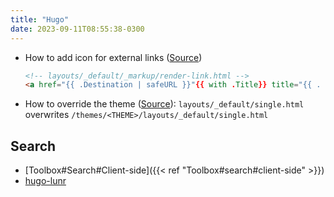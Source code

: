 ```yaml
---
title: "Hugo"
date: 2023-09-11T08:55:38-0300
---
```

- How to add icon for external links ([Source](https://www.jayeless.net/2021/08/hugo-mark-external-links.html))
	```html
	<!-- layouts/_default/_markup/render-link.html -->
	<a href="{{ .Destination | safeURL }}"{{ with .Title}} title="{{ . }}"{{ end }}>{{ .Text | safeHTML }}{{ if strings.HasPrefix .Destination "http" }} <i class="fa fa-external-link" aria-hidden="true"></i>{{ end }}</a>
	```
- How to override the theme ([Source](https://gohugobrasil.netlify.app/themes/customizing/#override-template-files)): `layouts/_default/single.html` overwrites `/themes/<THEME>/layouts/_default/single.html`

## Search
- [Toolbox#Search#Client-side]({{< ref "Toolbox#search#client-side" >}})
- [hugo-lunr](https://github.com/dgrigg/hugo-lunr)